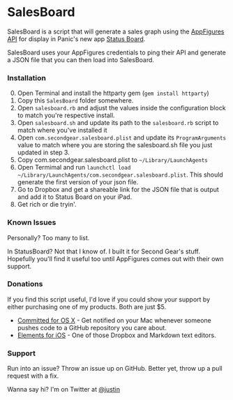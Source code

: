 # SalesBoard

SalesBoard is a script that will generate a sales graph using the [AppFigures API][af] for display in Panic's new app [Status Board][sb].

SalesBoard uses your AppFigures credentials to ping their API and generate a JSON file that you can then load into SalesBoard. 

### Installation

0. Open Terminal and install the httparty gem (`gem install httparty`)
1. Copy this `SalesBoard` folder somewhere.
2. Open `salesboard.rb` and adjust the values inside the configuration block to match you're respective install. 
3. Open `salesboard.sh` and update its path to the `salesboard.rb` script to match where you've installed it
4. Open `com.secondgear.salesboard.plist` and update its `ProgramArguments` value to match where you are storing the salesboard.sh file you just updated in step 3.
5. Copy com.secondgear.salesboard.plist to `~/Library/LaunchAgents` 
6. Open Termimal and run `launchctl load ~/Library/LaunchAgents/com.secondgear.salesboard.plist`. This should generate the first version of your json file.
7. Go to Dropbox and get a shareable link for the JSON file that is output and add it to Status Board on your iPad.
8. Get rich or die tryin'.

### Known Issues

Personally? Too many to list.

In StatusBoard? Not that I know of. I built it for Second Gear's stuff. Hopefully you'll find it useful too until AppFigures comes out with their own support.

### Donations

If you find this script useful, I'd love if you could show your support by either purchasing one of my products. Both are just $5.

* [Committed for OS X][c] - Get notified on your Mac whenever someone pushes code to a GitHub repository you care about.
* [Elements for iOS][e] - One of those Dropbox and Markdown text editors.

### Support

Run into an issue? Throw an issue up on GitHub. Better yet, throw up a pull request with a fix.

Wanna say hi? I'm on Twitter at [@justin][tw]

[af]: http://www.appfigures.com/
[sb]: http://panic.com/statusboard
[c]: http://bit.ly/committed10
[e]: http://bit.ly/elements20
[tw]: http://twitter.com/justin